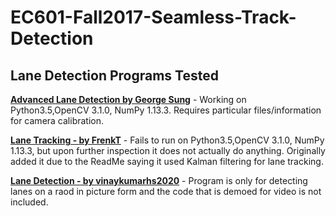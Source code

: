 # EC601-Fall2017-Seamless-Track-Detection

## Lane Detection Programs Tested

[**Advanced Lane Detection by George Sung**](https://github.com/georgesung/advanced_lane_detection) - Working on Python3.5,OpenCV 3.1.0, NumPy 1.13.3. Requires particular files/information for camera calibration.

[**Lane Tracking - by FrenkT**](https://github.com/FrenkT/LaneTracking) - Fails to run on Python3.5,OpenCV 3.1.0, NumPy 1.13.3, but upon further inspection it does not actually do anything. Originally added it due to the ReadMe saying it used Kalman filtering for lane tracking. 

[**Lane Detection - by vinaykumarhs2020**](https://github.com/vinaykumarhs2020/lane_detection) - Program is only for detecting lanes on a raod in picture form and the code that is demoed for video is not included. 

